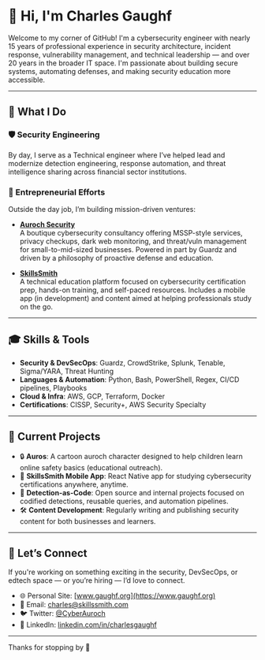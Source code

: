
# 👋 Hi, I'm Charles Gaughf

Welcome to my corner of GitHub! I'm a cybersecurity engineer with nearly 15 years of professional experience in security architecture, incident response, vulnerability management, and technical leadership — and over 20 years in the broader IT space. I'm passionate about building secure systems, automating defenses, and making security education more accessible.

---

## 🔧 What I Do

### 🛡️ Security Engineering
By day, I serve as a Technical engineer where I’ve helped lead and modernize detection engineering, response automation, and threat intelligence sharing across financial sector institutions.

### 🚀 Entrepreneurial Efforts
Outside the day job, I’m building mission-driven ventures:

- **[Auroch Security](https://aurochsecurity.com)**  
  A boutique cybersecurity consultancy offering MSSP-style services, privacy checkups, dark web monitoring, and threat/vuln management for small-to-mid-sized businesses. Powered in part by Guardz and driven by a philosophy of proactive defense and education.

- **[SkillsSmith](https://skillssmith.com)**  
  A technical education platform focused on cybersecurity certification prep, hands-on training, and self-paced resources. Includes a mobile app (in development) and content aimed at helping professionals study on the go.

---

## 🎓 Skills & Tools

- **Security & DevSecOps**: Guardz, CrowdStrike, Splunk, Tenable, Sigma/YARA, Threat Hunting
- **Languages & Automation**: Python, Bash, PowerShell, Regex, CI/CD pipelines, Playbooks
- **Cloud & Infra**: AWS, GCP, Terraform, Docker
- **Certifications**: CISSP, Security+, AWS Security Specialty

---

## 🧠 Current Projects

- 🔒 **Auros**: A cartoon auroch character designed to help children learn online safety basics (educational outreach).
- 📱 **SkillsSmith Mobile App**: React Native app for studying cybersecurity certifications anywhere, anytime.
- 🧪 **Detection-as-Code**: Open source and internal projects focused on codified detections, reusable queries, and automation pipelines.
- 🛠️ **Content Development**: Regularly writing and publishing security content for both businesses and learners.

---

## 💬 Let’s Connect

If you're working on something exciting in the security, DevSecOps, or edtech space — or you’re hiring — I’d love to connect.

- 🌐 Personal Site: [www.gaughf.org](https://www.gaughf.org)
- 📧 Email: [charles@skillssmith.com](mailto:charles@gaughf.org)
- 🐦 Twitter: [@CyberAuroch](https://twitter.com/CyberAuroch)
- 🔗 LinkedIn: [linkedin.com/in/charlesgaughf](https://www.linkedin.com/in/charlesgaughf)

---

Thanks for stopping by 👋
